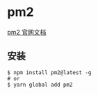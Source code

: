# pm2

[pm2 官网文档](https://pm2.keymetrics.io/)
## 安装

``` shell
$ npm install pm2@latest -g
# or
$ yarn global add pm2
```
